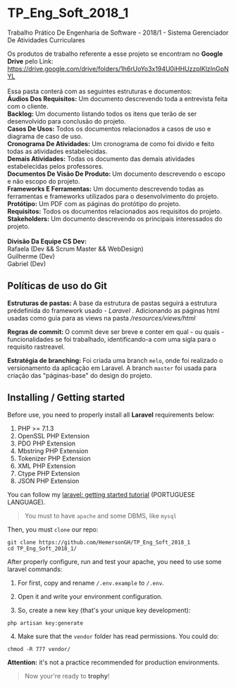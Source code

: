 # TP_Eng_Soft_2018_1
<p> Trabalho Prático De Engenharia de Software - 2018/1 - Sistema 
Gerenciador De Atividades Curriculares </p>

Os produtos de trabalho 
referente a esse projeto se encontram no **Google Drive** pelo Link:
<br/> 
https://drive.google.com/drive/folders/1h6rUoYo3x194U0iHHUzzplKlzInGpNYL
<br/> 
<br/> 
Essa pasta conterá com as seguintes estruturas e 
documentos:
<br /> 
<b>Áudios Dos Requisitos:</b> Um documento descrevendo 
toda a entrevista feita com o cliente. 
<br />
<b>Backlog:</b> Um documento listando todos os itens que terão de ser desenvolvido para 
conclusão do projeto. 
<br />
 <b>Casos De Usos:</b> Todos os documentos relacionados a casos de uso e diagrama de caso de uso. 
<br />
<b>Cronograma De Atividades:</b> Um cronograma de como foi divido e feito todas as atividades estabelecidas. 
<br />
<b>Demais 
Atividades:</b> Todas os documento das demais atividades estabelecidas pelos professores. <br /> <b>Documentos De Visão De Produto:
</b> Um documento descrevendo o escopo e não escopo do projeto. 
<br /> 
<b>Frameworks E Ferramentas:</b> Um documento descrevendo todas as ferramentas e frameworks utilizados para o desenvolvimento do projeto. 
<br /> <b>Protótipo:</b> Um PDF com as páginas do protótipo do projeto. 
<br /> <b>Requisitos:</b> Todos os documentos relacionados aos requisitos do projeto. <br /> <b>Stakeholders:</b> Um documento 
descrevendo os principais interessados do projeto. 
<br /> 
<br /> 
<b>Divisão Da Equipe CS Dev:</b> 
<br /> Rafaela (Dev && Scrum Master && WebDesign)
<br /> Guilherme (Dev)
<br /> Gabriel (Dev)
<br />

<h2>Políticas de uso do Git</h2>
<b> Estruturas de pastas: </b> A base da estrutura de pastas seguirá a estrutura prédefinida do framework usado - <i> Laravel </i>.
Adicionando as páginas html usadas como guia para as views na pasta <i> /resources/views/html </i>

<b> Regras de commit: </b> O commit deve ser breve e conter em qual - ou quais - funcionalidades se foi trabalhado, identificando-a com uma sigla para o requisito rastreavel.

**Estratégia de branching:** Foi criada uma branch `melo`, onde foi realizado o versionamento da aplicação em Laravel. A branch `master` foi usada para criação das "páginas-base" do design do projeto.  

## Installing / Getting started

Before use, you need to properly install all **Laravel** requirements below:

1.    PHP >= 7.1.3
2.    OpenSSL PHP Extension
3.    PDO PHP Extension
4.    Mbstring PHP Extension
5.    Tokenizer PHP Extension
6.    XML PHP Extension
7.    Ctype PHP Extension
8.    JSON PHP Extension

You can follow my [laravel: getting started tutorial](https://github.com/GabrielMMelo/iot_server/blob/esp8266/resources/docs/pdf/Laravel.pdf) (PORTUGUESE LANGUAGE).

> You must to have `apache` and some DBMS, like `mysql` 

Then, you must `clone` our repo:

```shell
git clone https://github.com/HemersonGH/TP_Eng_Soft_2018_1
cd TP_Eng_Soft_2018_1/
```

After properly configure, run and test your apache, you need to use some laravel commands:


1. For first, copy and rename `/.env.example` to `/.env`.

2. Open it and write your environment configuration. 

3. So, create a new key (that's your unique key development):

```shell
php artisan key:generate
```

4. Make sure that the `vendor` folder has read permissions. You could do:

```shell
chmod -R 777 vendor/
```

**Attention:** it's not a practice recommended for production environments. 


> Now your're ready to **trophy**!
